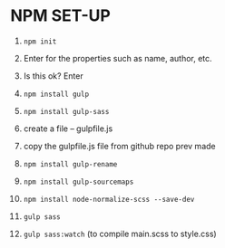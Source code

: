 # NPM SET-UP

1. `npm init`

2. Enter for the properties such as name, author, etc.

3. Is this ok? Enter

4. `npm install gulp`

5. `npm install gulp-sass`

6. create a file – gulpfile.js

7. copy the gulpfile.js file from github repo prev made

8. `npm install gulp-rename`

9. `npm install gulp-sourcemaps`

10. `npm install node-normalize-scss --save-dev`

11. `gulp sass`

11. `gulp sass:watch` (to compile main.scss to style.css)


